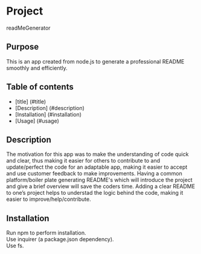 # Project
readMeGenerator
## Purpose
This is an app created from node.js to generate a professional README smoothly and efficiently.
## Table of contents
- [title] (#title)
- [Description] (#description) 
- [Installation] (#installation)
- [Usage] (#usage)
<!-- - [Contributing] (#contributing)
- [Testing] (#testing) -->

## Description
The motivation for this app was to make the understanding of code quick and clear, thus making it easier for others to contribute to and update/perfect the code for an adaptable app, making it easier to accept and use customer feedback to make improvements. Having a common platform/boiler plate generating README's which will introduce the project and give a brief overview will save the coders time. Adding a clear README to one’s project helps to understad the logic behind the code, making it easier to improve/help/contribute. 

## Installation
<div>Run npm to perform installation. </div>
<div>Use inquirer (a package.json dependency).</div>
<div>Use fs.</div>


